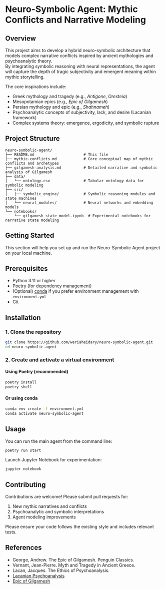 # Neuro-Symbolic Agent: Mythic Conflicts and Narrative Modeling

## Overview

This project aims to develop a hybrid neuro-symbolic architecture that models complex narrative conflicts inspired by ancient mythologies and psychoanalytic theory.  
By integrating symbolic reasoning with neural representations, the agent will capture the depth of tragic subjectivity and emergent meaning within mythic storytelling.

The core inspirations include:

- Greek mythology and tragedy (e.g., _Antigone_, _Oresteia_)
- Mesopotamian epics (e.g., _Epic of Gilgamesh_)
- Persian mythology and epic (e.g., _Shahnameh_)
- Psychoanalytic concepts of subjectivity, lack, and desire (Lacanian framework)
- Complex systems theory: emergence, ergodicity, and symbolic rupture

## Project Structure

```plaintext
neuro-symbolic-agent/
├── README.md                      # This file
├── mythic-conflicts.md            # Core conceptual map of mythic conflicts and archetypes
├── gilgamesh-analysis.md          # Detailed narrative and symbolic analysis of Gilgamesh
├── data/
│   └── ontology.csv               # Tabular ontology data for symbolic modeling
├── src/
│   ├── symbolic_engine/           # Symbolic reasoning modules and state machines
│   └── neural_modules/            # Neural networks and embedding models
└── notebooks/
    └── gilgamesh_state_model.ipynb  # Experimental notebooks for narrative state modeling

```

## Getting Started

This section will help you set up and run the Neuro-Symbolic Agent project on your local machine.

## Prerequisites

- Python 3.11 or higher
- [Poetry](https://python-poetry.org/docs/#installation) (for dependency management)
- (Optional) [conda](https://docs.conda.io/en/latest/miniconda.html) if you prefer environment management with `environment.yml`
- Git

## Installation

### 1. Clone the repository

```bash
git clone https://github.com/weriaheidary/neuro-symbolic-agent.git
cd neuro-symbolic-agent
```

### 2. Create and activate a virtual environment

#### Using Poetry (recommended)

```bash
poetry install
poetry shell
```

#### Or using conda

```bash
conda env create -f environment.yml
conda activate neuro-symbolic-agent
```

## Usage

You can run the main agent from the command line:

```bash
poetry run start
```

Launch Jupyter Notebook for experimentation:

```bash
jupyter notebook
```

## Contributing

Contributions are welcome! Please submit pull requests for:

1. New mythic narratives and conflicts
2. Psychoanalytic and symbolic interpretations
3. Agent modeling improvements

Please ensure your code follows the existing style and includes relevant tests.

## References

- George, Andrew. The Epic of Gilgamesh. Penguin Classics.
- Vernant, Jean-Pierre. Myth and Tragedy in Ancient Greece.
- Lacan, Jacques. The Ethics of Psychoanalysis.
- [Lacanian Psychoanalysis](https://plato.stanford.edu/entries/lacan/)
- [Epic of Gilgamesh](https://www.ancient.eu/article/231/the-epic-of-gilgamesh/)
